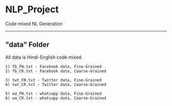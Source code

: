 # NLP_Project 

Code mixed NL Generation

-------
## "data" Folder
   All data is Hindi-English code mixed.
>
	1) fb_FN.txt - Facebook data, Fine-Grained
	2) fb_CR.txt - Facebook data, Coarse-Grained
>
	3) twt_FN.txt - Twitter data, Fine-Grained
	4) twt_CR.txt - Twitter data, Coarse-Grained
>
	5) wa_FN.txt - whatsapp data, Fine-Grained
	6) wa_CR.txt - whatsapp data, Coarse-Grained
